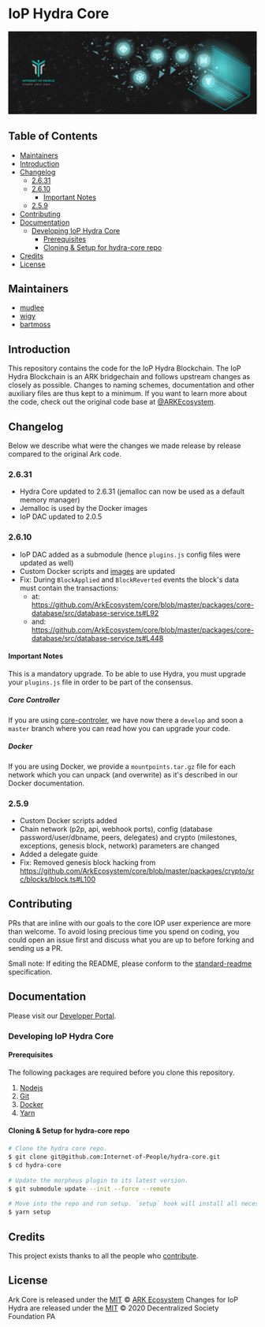 # IoP Hydra Core

<p align="center">
    <img src="banner.jpg" />
</p>

## Table of Contents <!-- omit in toc -->

- [Maintainers](#maintainers)
- [Introduction](#introduction)
- [Changelog](#changelog)
  - [2.6.31](#2631)
  - [2.6.10](#2610)
    - [Important Notes](#important-notes)
  - [2.5.9](#259)
- [Contributing](#contributing)
- [Documentation](#documentation)
  - [Developing IoP Hydra Core](#developing-iop-hydra-core)
    - [Prerequisites](#prerequisites)
    - [Cloning & Setup for hydra-core repo](#cloning--setup-for-hydra-core-repo)
- [Credits](#credits)
- [License](#license)

## Maintainers

-   [mudlee](https://github.com/mudlee)
-   [wigy](https://github.com/wigy-opensource-developer)
-   [bartmoss](https://github.com/izolyomi)

## Introduction

This repository contains the code for the IoP Hydra Blockchain. The IoP Hydra Blockchain is an ARK bridgechain and follows upstream changes as closely as possible.
Changes to naming schemes, documentation and other auxiliary files are thus kept to a minimum. If you want to learn more about the code, check out the original code base at [@ARKEcosystem](https://github.com/ARKEcosystem/core.git).

## Changelog

Below we describe what were the changes we made release by release compared to the original Ark code.

### 2.6.31

-   Hydra Core updated to 2.6.31 (jemalloc can now be used as a default memory manager)
-   Jemalloc is used by the Docker images
-   IoP DAC updated to 2.0.5

### 2.6.10

-   IoP DAC added as a submodule (hence `plugins.js` config files were updated as well)
-   Custom Docker scripts and [images](https://hub.docker.com/repository/docker/internetofpeople/hydra-core) are updated
-   Fix: During `BlockApplied` and `BlockReverted` events the block's data must contain the transactions:
    -   at: <https://github.com/ArkEcosystem/core/blob/master/packages/core-database/src/database-service.ts#L92>
    -   and: <https://github.com/ArkEcosystem/core/blob/master/packages/core-database/src/database-service.ts#L448>

#### Important Notes

This is a mandatory upgrade. To be able to use Hydra, you must upgrade your `plugins.js` file in order to be part of the consensus.

##### Core Controller

If you are using [core-controler](https://github.com/Internet-of-People/core-control), we have now there a `develop` and soon a `master` branch where you can read how you can upgrade your code.

##### Docker

If you are using Docker, we provide a `mountpoints.tar.gz` file for each network which you can unpack (and overwrite) as it's described in our Docker documentation.

### 2.5.9

-   Custom Docker scripts added
-   Chain network (p2p, api, webhook ports), config (database password/user/dbname, peers, delegates) and crypto (milestones, exceptions, genesis block, network) parameters are changed
-   Added a delegate guide
-   Fix: Removed genesis block hacking from <https://github.com/ArkEcosystem/core/blob/master/packages/crypto/src/blocks/block.ts#L100>

## Contributing

PRs that are inline with our goals to the core IOP user experience are
more than welcome. To avoid losing precious time you spend on coding, you could
open an issue first and discuss what you are up to before forking and sending us
a PR.

Small note: If editing the README, please conform to the
[standard-readme](https://github.com/RichardLitt/standard-readme) specification.

## Documentation

Please visit our [Developer Portal](https://iop-stack.iop.rocks/dids-and-claims/specification/#/).

### Developing IoP Hydra Core

#### Prerequisites

The following packages are required before you clone this repository.

1. [Nodejs](https://nodejs.org/en/)
2. [Git](https://git-scm.com/)
3. [Docker](https://www.docker.com/)
4. [Yarn](https://yarnpkg.com/en/)

#### Cloning & Setup for hydra-core repo

```bash
# Clone the hydra core repo.
$ git clone git@github.com:Internet-of-People/hydra-core.git
$ cd hydra-core
```

```bash
# Update the morpheus plugin to its latest version.
$ git submodule update --init --force --remote
```

```bash
# Move into the repo and run setup. `setup` hook will install all necessary Javascript dependencies to get you up and running with Hydra core.
$ yarn setup
```

## Credits

This project exists thanks to all the people who [contribute](../../contributors).

## License

Ark Core is released under the [MIT](LICENSE) © [ARK Ecosystem](https://ark.io)
Changes for IoP Hydra are released under the [MIT](LICENSE) © 2020 Decentralized Society Foundation PA
